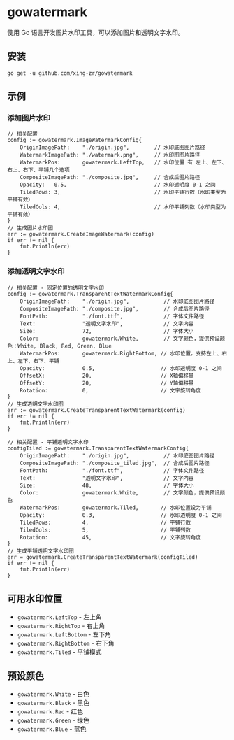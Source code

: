# gowatermark

使用 Go 语言开发图片水印工具，可以添加图片和透明文字水印。

## 安装

```
go get -u github.com/xing-zr/gowatermark
```

## 示例

### 添加图片水印

```golang
// 相关配置
config := gowatermark.ImageWatermarkConfig{
	OriginImagePath:    "./origin.jpg",        // 水印底图图片路径
	WatermarkImagePath: "./watermark.png",     // 水印图图片路径
	WatermarkPos:       gowatermark.LeftTop,   // 水印位置 有 左上、左下、右上、右下、平铺几个选项
	CompositeImagePath: "./composite.jpg",     // 合成后图片路径
    Opacity:   0.5,                            // 水印透明度 0-1 之间
    TiledRows: 3,                              // 水印平铺行数（水印类型为平铺有效）
    TiledCols: 4,                              // 水印平铺列数（水印类型为平铺有效）
}
// 生成图片水印图
err := gowatermark.CreateImageWatermark(config)
if err != nil {
	fmt.Println(err)
}
```

### 添加透明文字水印

```golang
// 相关配置 - 固定位置的透明文字水印
config := gowatermark.TransparentTextWatermarkConfig{
    OriginImagePath:    "./origin.jpg",           // 水印底图图片路径
    CompositeImagePath: "./composite.jpg",        // 合成后图片路径
    FontPath:           "./font.ttf",             // 字体文件路径
    Text:               "透明文字水印",             // 文字内容
    Size:               72,                       // 字体大小
    Color:              gowatermark.White,        // 文字颜色，提供预设颜色：White, Black, Red, Green, Blue
    WatermarkPos:       gowatermark.RightBottom, // 水印位置，支持左上、右上、左下、右下、平铺
    Opacity:            0.5,                     // 水印透明度 0-1 之间
    OffsetX:            20,                      // X轴偏移量
    OffsetY:            20,                      // Y轴偏移量
    Rotation:           0,                       // 文字旋转角度
}
// 生成透明文字水印图
err := gowatermark.CreateTransparentTextWatermark(config)
if err != nil {
    fmt.Println(err)
}

// 相关配置 - 平铺透明文字水印
configTiled := gowatermark.TransparentTextWatermarkConfig{
    OriginImagePath:    "./origin.jpg",           // 水印底图图片路径
    CompositeImagePath: "./composite_tiled.jpg",  // 合成后图片路径
    FontPath:           "./font.ttf",             // 字体文件路径
    Text:               "透明文字水印",             // 文字内容
    Size:               48,                       // 字体大小
    Color:              gowatermark.White,        // 文字颜色，提供预设颜色
    WatermarkPos:       gowatermark.Tiled,       // 水印位置设为平铺
    Opacity:            0.3,                     // 水印透明度 0-1 之间
    TiledRows:          4,                       // 平铺行数
    TiledCols:          5,                       // 平铺列数
    Rotation:           45,                      // 文字旋转角度
}
// 生成平铺透明文字水印图
err = gowatermark.CreateTransparentTextWatermark(configTiled)
if err != nil {
    fmt.Println(err)
}
```

## 可用水印位置

- `gowatermark.LeftTop` - 左上角
- `gowatermark.RightTop` - 右上角
- `gowatermark.LeftBottom` - 左下角
- `gowatermark.RightBottom` - 右下角 
- `gowatermark.Tiled` - 平铺模式

## 预设颜色

- `gowatermark.White` - 白色
- `gowatermark.Black` - 黑色
- `gowatermark.Red` - 红色
- `gowatermark.Green` - 绿色
- `gowatermark.Blue` - 蓝色